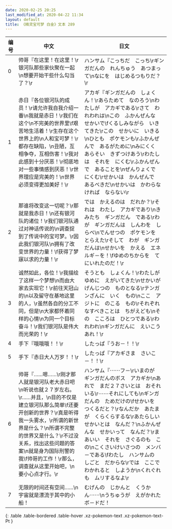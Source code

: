 ```yaml
---
date: 2020-02-25 20:25
last_modified_at: 2020-04-22 11:34
layout: default
title: 《精灵宝可梦 白金》文本 289
---
```

| 编号 | 中文 | 日文 |
| ---- | ---- | ---- |
| 0 | 帅哥『在这里！在这里！\r银河队那些家伙聚在一起\n想要开始干些什么勾当了？\r | ハンサム『こっちだ　こっち\rギンガだんの　れんちゅう　あつまって\nなにを　はじめるつもりだ？\r |
| 1 | 赤日『各位银河队的成员！\r请允许我自我介绍一番\n我就是赤日！\r我们在这个\n不完美的世界里\f艰苦地生活着！\r生存在这个世界上的\n人和宝可梦！\r都存在缺陷，\n丑陋，互相争夺，互相伤害！\r我对此感到十分厌恶！\r彻底地对一些事情感到厌恶！\r世界理应是完美的！\n世界必须变得更加美好！\r | アカギ『ギンガだんの　しょくん！\rあらためて　なのろう\nわたしが　アカギである\rさて　われわれは\nこの　ふかんぜんな　せかいで\fくるしみながら　いきてきた\rこの　せかいに　いきる\nひとも　ポケモンも\rふかんぜんで　あるがために\nみにくく　あらそい　きずつけあう\rわたしは　それを　にくむ\rふかんぜんで　あることを\nぜんりょくで　にくむ\rせかいは　かんぜんで　あるべきだ\nせかいは　かわらなければ　ならない\r |
| 2 | 那谁将改变这一切呢？\r那就是我赤日！\n还有银河队的诸位！\r我们银河队通过对神话传说的\n调查捉到了传说中的宝可梦。\r因此我们银河队\n拥有了改变世界的力量！\f获得了梦寐以求的力量！\r | では　かえるのは　だれか？\rそれは　わたし　アカギであり\nきみたち　ギンガだん　である\rわが　ギンガだんは　しんわを　しらべ\nでんせつの　ポケモンを　とらえた\rそして　わが　ギンガだんは\nせかいを　かえる　エネルギ－を！\fゆめのちからを　てにいれたのだ！\r |
| 3 | 诚然如此，各位！\r我描绘了这样一个梦想\n而由大家去实现它！\r前往天冠山的\n以及留守在基地这里的人，\r虽然各自的分工不同，但是\n大家都怀着同样的心情\n为同一个目标奋斗！\r我们银河队是伟大而光荣的！\r | そうとも　しょくん！\rわたしが　ゆめに　えがいてきた\nせかいが　げんじつの　ものとなる\rテンガンざんに　いく　もの\nここ　アジトに　のこる　もの\rそれぞれ　なすべきことは　ちがえども\nその　こころは　ひとつである\rわれわれ\nギンガだんに　えいこうあれ！\r |
| 4 | 手下『哦哦哦！！\r | したっぱ『うお－！！\r |
| 5 | 手下『赤日大人万岁！！\r | したっぱ『アカギさま　さいこ－！！\r |
| 6 | 帅哥『……嗯……\r刚才那人就是银河队老大赤日吧\n听说也就２７岁左右。\r……并且，\n目的不仅是建立银河队那么简单\f还要开创新的世界？\r真是听得我一头雾水，\r所谓的新世界是什么？\n所谓不完整的世界又是什么？\r不过没关系，找出这些问题的答案\n就是身为国际刑警的我\f帅哥的工作！\r那么，调查就从这里开始吧，\n要小心点才行。\r | ハンサム『⋯⋯フ－\rいまのが　ギンガだんのボス　アカギか\nあれで　まだ２７さいとは　おそれいる\r⋯⋯それにしても\nギンガだんの　ためだけの\fせかいを　つくるだと？\rなんだか　あたまが　くらくらするな\rあたらしい　せかいとは　なんだ？\nふかんぜんな　せかいって　なんだ？\rまあいい　それを　さぐるのも　この\nこくさいけいさつの　メンバ－である\fわたし　ハンサムの　しごと　だからな\rでは　ここで　わかれると　しようか\nくれぐれも　ムリするなよ\r |
| 7 | 无限的时间还有空间……\n宇宙就是漂流于其中的小船！ | むげんの　じかんと　くうかん⋯⋯\nうちゅうが　えがかれた　ボ－ドだ！ |
{: .table .table-bordered .table-hover .xz-pokemon-text .xz-pokemon-text-Pt }